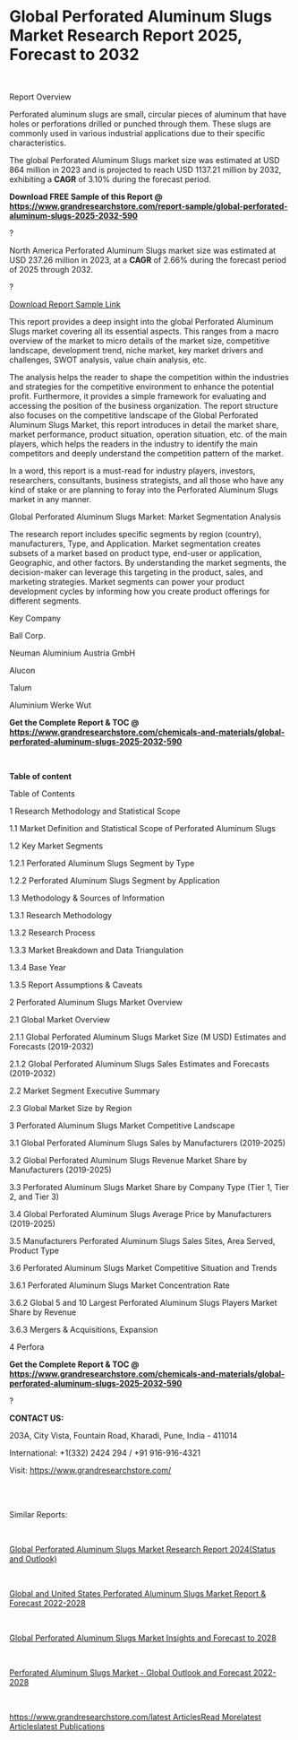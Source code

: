 <h1>Global Perforated Aluminum Slugs Market Research Report 2025, Forecast to 2032</h1><br/><p>Report Overview</p>
 
 
 
 <p>Perforated aluminum slugs are small, circular pieces of aluminum that have holes or perforations drilled or punched through them. These slugs are commonly used in various industrial applications due to their specific characteristics.</p>
 
 
 
 <p>The global Perforated Aluminum Slugs market size was estimated at USD 864 million in 2023 and is projected to reach USD 1137.21 million by 2032, exhibiting a <strong>CAGR</strong> of 3.10% during the forecast period.</p>
 
 
 
 <div><b>Download FREE Sample of this Report @ <a href="https://www.grandresearchstore.com/report-sample/global-perforated-aluminum-slugs-2025-2032-590">https://www.grandresearchstore.com/report-sample/global-perforated-aluminum-slugs-2025-2032-590</a></b></div>
 
 
 
 <p>? </p>
 
 
 
 <p>North America Perforated Aluminum Slugs market size was estimated at USD 237.26 million in 2023, at a <strong>CAGR</strong> of 2.66% during the forecast period of 2025 through 2032.</p>
 
 
 
 <p>? </p>
 
 
 
 <p><a href="https://www.grandresearchstore.com/mr-admin/report-sample/global-perforated-aluminum-slugs-2025-2032-590">Download Report Sample Link</a></p>
 
 
 
 <p>This report provides a deep insight into the global Perforated Aluminum Slugs market covering all its essential aspects. This ranges from a macro overview of the market to micro details of the market size, competitive landscape, development trend, niche market, key market drivers and challenges, SWOT analysis, value chain analysis, etc.</p>
 
 
 
 <p>The analysis helps the reader to shape the competition within the industries and strategies for the competitive environment to enhance the potential profit. Furthermore, it provides a simple framework for evaluating and accessing the position of the business organization. The report structure also focuses on the competitive landscape of the Global Perforated Aluminum Slugs Market, this report introduces in detail the market share, market performance, product situation, operation situation, etc. of the main players, which helps the readers in the industry to identify the main competitors and deeply understand the competition pattern of the market.</p>
 
 
 
 <p>In a word, this report is a must-read for industry players, investors, researchers, consultants, business strategists, and all those who have any kind of stake or are planning to foray into the Perforated Aluminum Slugs market in any manner.</p>
 
 
 
 <p>Global Perforated Aluminum Slugs Market: Market Segmentation Analysis</p>
 
 
 
 <p>The research report includes specific segments by region (country), manufacturers, Type, and Application. Market segmentation creates subsets of a market based on product type, end-user or application, Geographic, and other factors. By understanding the market segments, the decision-maker can leverage this targeting in the product, sales, and marketing strategies. Market segments can power your product development cycles by informing how you create product offerings for different segments.</p>
 
 
 
 <p>Key Company</p>
 
 
 
 <p>Ball Corp.</p>
 
 
 
 <p>Neuman Aluminium Austria GmbH</p>
 
 
 
 <p>Alucon</p>
 
 
 
 <p>Talum</p>
 
 
 
 <p>Aluminium Werke Wut</p>
 
 
 
 <div><b>Get the Complete Report & TOC @ <a href="https://www.grandresearchstore.com/chemicals-and-materials/global-perforated-aluminum-slugs-2025-2032-590">https://www.grandresearchstore.com/chemicals-and-materials/global-perforated-aluminum-slugs-2025-2032-590</a></b></div>
 
 
 
 <p><br />
 
 <b>Table of content</b></p>
 
 
 
 <p>Table of Contents<br />
 
 1 Research Methodology and Statistical Scope<br />
 
 1.1 Market Definition and Statistical Scope of Perforated Aluminum Slugs<br />
 
 1.2 Key Market Segments<br />
 
 1.2.1 Perforated Aluminum Slugs Segment by Type<br />
 
 1.2.2 Perforated Aluminum Slugs Segment by Application<br />
 
 1.3 Methodology & Sources of Information<br />
 
 1.3.1 Research Methodology<br />
 
 1.3.2 Research Process<br />
 
 1.3.3 Market Breakdown and Data Triangulation<br />
 
 1.3.4 Base Year<br />
 
 1.3.5 Report Assumptions & Caveats<br />
 
 2 Perforated Aluminum Slugs Market Overview<br />
 
 2.1 Global Market Overview<br />
 
 2.1.1 Global Perforated Aluminum Slugs Market Size (M USD) Estimates and Forecasts (2019-2032)<br />
 
 2.1.2 Global Perforated Aluminum Slugs Sales Estimates and Forecasts (2019-2032)<br />
 
 2.2 Market Segment Executive Summary<br />
 
 2.3 Global Market Size by Region<br />
 
 3 Perforated Aluminum Slugs Market Competitive Landscape<br />
 
 3.1 Global Perforated Aluminum Slugs Sales by Manufacturers (2019-2025)<br />
 
 3.2 Global Perforated Aluminum Slugs Revenue Market Share by Manufacturers (2019-2025)<br />
 
 3.3 Perforated Aluminum Slugs Market Share by Company Type (Tier 1, Tier 2, and Tier 3)<br />
 
 3.4 Global Perforated Aluminum Slugs Average Price by Manufacturers (2019-2025)<br />
 
 3.5 Manufacturers Perforated Aluminum Slugs Sales Sites, Area Served, Product Type<br />
 
 3.6 Perforated Aluminum Slugs Market Competitive Situation and Trends<br />
 
 3.6.1 Perforated Aluminum Slugs Market Concentration Rate<br />
 
 3.6.2 Global 5 and 10 Largest Perforated Aluminum Slugs Players Market Share by Revenue<br />
 
 3.6.3 Mergers & Acquisitions, Expansion<br />
 
 4 Perfora</p>
 
 
 
 <div><b>Get the Complete Report & TOC @ <a href="https://www.grandresearchstore.com/chemicals-and-materials/global-perforated-aluminum-slugs-2025-2032-590">https://www.grandresearchstore.com/chemicals-and-materials/global-perforated-aluminum-slugs-2025-2032-590</a></b></div>
 
 
 
 <p>? </p>
 
 
 
 <p><b>CONTACT US:</b><br />
 
 203A, City Vista, Fountain Road, Kharadi, Pune, India - 411014<br />
 
 International: +1(332) 2424 294 / +91 916-916-4321<br />
 
 Visit: <a href="https://www.grandresearchstore.com/">https://www.grandresearchstore.com/</a><br />
 
 <br />
 
 <br />
 
 Similar Reports:<br />
 
 <br />
 
 <a href="https://www.grandresearchstore.com/chemicals-and-materials/global-perforated-aluminum-slugs-2024-974">Global Perforated Aluminum Slugs Market Research Report 2024(Status and Outlook)</a><br />
 
 <br />
 
 <a href="https://www.grandresearchstore.com/chemicals-and-materials/global-united-states-perforated-aluminum-slugs-2022-2028-503">Global and United States Perforated Aluminum Slugs Market Report & Forecast 2022-2028</a><br />
 
 <br />
 
 <a href="https://www.grandresearchstore.com/chemicals-and-materials/global-perforated-aluminum-slugs-2028-916">Global Perforated Aluminum Slugs Market Insights and Forecast to 2028</a><br />
 
 <br />
 
 <a href="https://www.grandresearchstore.com/chemicals-and-materials/global-perforated-aluminum-slugs-2022-2028-18">Perforated Aluminum Slugs Market - Global Outlook and Forecast 2022-2028</a><br />
 
 <br />
 
 <a href="https://gyeongbokgung.com">https://www.grandresearchstore.com/</a><a href="https://hallyeomaritime.com">latest Articles</a><a href="https://jingwansa.com">Read More</a><a href="https://nguoiviet.jp/">latest Articles</a><a href="https://www.intelmarketresearch.com/">latest Publications</a></p>